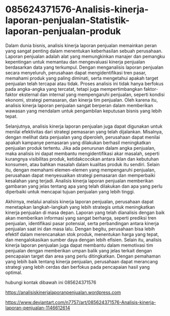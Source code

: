# 085624371576-Analisis-kinerja-laporan-penjualan-Statistik-laporan-penjualan-produk

Dalam dunia bisnis, analisis kinerja laporan penjualan memainkan peran yang sangat penting dalam menentukan keberhasilan sebuah perusahaan. Laporan penjualan adalah alat yang memungkinkan manajer dan pemangku kepentingan untuk memantau dan mengevaluasi kinerja penjualan berdasarkan data yang terkumpul. Dengan menganalisis laporan penjualan secara menyeluruh, perusahaan dapat mengidentifikasi tren pasar, memahami produk yang paling diminati, serta mengetahui apakah target penjualan telah tercapai atau tidak. Proses analisis ini tidak hanya berfokus pada angka-angka yang tercatat, tetapi juga mempertimbangkan faktor-faktor eksternal dan internal yang mempengaruhi penjualan, seperti kondisi ekonomi, strategi pemasaran, dan kinerja tim penjualan. Oleh karena itu, analisis kinerja laporan penjualan sangat berperan dalam memberikan wawasan yang mendalam untuk pengambilan keputusan bisnis yang lebih tepat.

Selanjutnya, analisis kinerja laporan penjualan juga dapat digunakan untuk menilai efektivitas dari strategi pemasaran yang telah dijalankan. Misalnya, dengan melihat data penjualan yang diperoleh, perusahaan dapat menilai apakah kampanye pemasaran yang dilakukan berhasil meningkatkan penjualan produk tertentu. Jika ada penurunan dalam angka penjualan, maka analisis ini dapat membantu mengidentifikasi akar masalah, seperti kurangnya visibilitas produk, ketidakcocokan antara iklan dan kebutuhan konsumen, atau bahkan masalah dalam kualitas produk itu sendiri. Selain itu, dengan memahami elemen-elemen yang mempengaruhi penjualan, perusahaan dapat menyesuaikan strategi pemasaran dan memperbaiki kesalahan yang terjadi. Analisis kinerja laporan penjualan memberikan gambaran yang jelas tentang apa yang telah dilakukan dan apa yang perlu diperbaiki untuk mencapai tujuan penjualan yang lebih tinggi.

Akhirnya, melalui analisis kinerja laporan penjualan, perusahaan dapat menetapkan langkah-langkah yang lebih strategis untuk meningkatkan kinerja penjualan di masa depan. Laporan yang telah dianalisis dengan baik akan memberikan informasi yang sangat berharga, seperti prediksi tren penjualan, identifikasi pasar potensial, serta perbandingan antara kinerja penjualan saat ini dan masa lalu. Dengan begitu, perusahaan bisa lebih efektif dalam merencanakan stok produk, menentukan harga yang tepat, dan mengalokasikan sumber daya dengan lebih efisien. Selain itu, analisis kinerja laporan penjualan juga dapat membantu dalam memotivasi tim penjualan dengan memberikan umpan balik yang jelas terkait dengan pencapaian target dan area yang perlu ditingkatkan. Dengan pemahaman yang lebih baik tentang kinerja penjualan, perusahaan dapat merancang strategi yang lebih cerdas dan berfokus pada pencapaian hasil yang optimal.

hubungi kontak dibawah ini
085624371576

https://analisiskinerjalaporanpenjualan.wordpress.com

https://www.deviantart.com/n7757/art/085624371576-Analisis-kinerja-laporan-penjualan-1146612614
